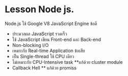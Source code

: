 # Lesson Node js.
Node.js ใช้ Google V8 JavaScript Engine
ข้อดี
- ประมวลผล JavaScript รวดเร็ว
- ใช้ JavaScript เขียน Front-end และ Back-end
- Non-blocking I/O
- เหมาะกับ Real-time Application
ข้อเสีย
- เป็น Single-thread ใช้ CPU เดียว
- ไม่เหมาะกับ CPU-Intensive task **แก้ด้วย cluster module
- Callback Hell ** แก้ด้วย promiss
